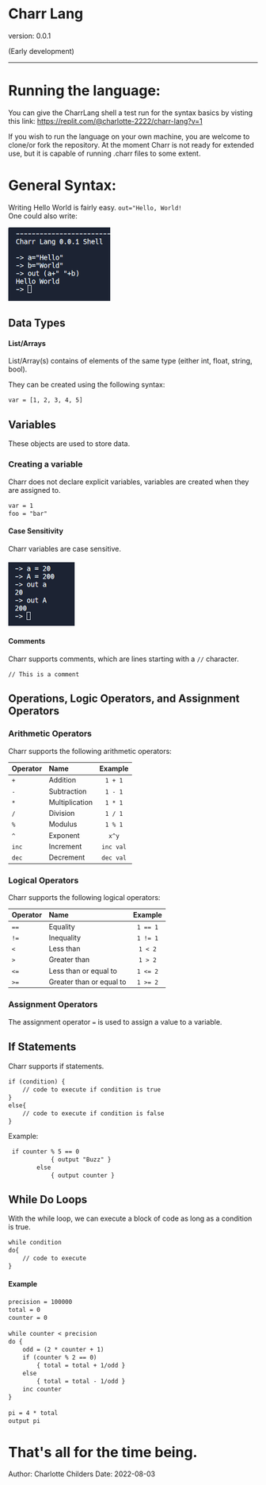 # Charr Lang
version: 0.0.1

(Early development)

---


# Running the language:
You can give the CharrLang shell a test run for the syntax basics by visting this link:
https://replit.com/@charlotte-2222/charr-lang?v=1

If you wish to run the language on your own machine, you are welcome to clone/or fork the repository.
At the moment Charr is not ready for extended use, but it is capable of running .charr files to some extent.


# General Syntax:

Writing Hello World is fairly easy. 
`out="Hello, World!`<br>
One could also write:

![img.png](img.png)


## Data Types
#### List/Arrays
List/Array(s) contains of elements of the same type (either int, float, string, bool).

They can be created using the following syntax:

```
var = [1, 2, 3, 4, 5]
```

## Variables
These objects are used to store data.

### Creating a variable
Charr does not declare explicit variables, variables are created when they are assigned to.

```
var = 1
foo = "bar"
```

#### Case Sensitivity
Charr variables are case sensitive.

![img_1.png](img_1.png)

#### Comments
Charr supports comments, which are lines starting with a `//` character.

```
// This is a comment
```

## Operations, Logic Operators, and Assignment Operators
### Arithmetic Operators
Charr supports the following arithmetic operators:

| Operator |Name|  Example  |
|:---------|:---|:---------:|
| `+`      |Addition|  `1 + 1`  |
| `-`      |Subtraction|  `1 - 1`  |
| `*`      |Multiplication|  `1 * 1`  |
| `/`      |Division|  `1 / 1`  |
| `%`      |Modulus|  `1 % 1`  |
| `^`      |Exponent|   `x^y`   |
| `inc`    |Increment| `inc val` |
| `dec`    |Decrement| `dec val` |

### Logical Operators
Charr supports the following logical operators:

| Operator |Name|  Example  |
|:---------|:---|:---------:|
|`==`|Equality|`1 == 1`|
|`!=`|Inequality|`1 != 1`|
|`<`|Less than|`1 < 2`|
|`>`|Greater than|`1 > 2`|
|`<=`|Less than or equal to|`1 <= 2`|
|`>=`|Greater than or equal to|`1 >= 2`|

### Assignment Operators
The assignment operator `=` is used to assign a value to a variable.

## If Statements
Charr supports if statements.

```
if (condition) {
    // code to execute if condition is true
}
else{
    // code to execute if condition is false
}
```

Example:

```
 if counter % 5 == 0
            { output "Buzz" }
        else
            { output counter }
```

## While Do Loops

With the while loop, we can execute a block of code as long as a condition is true.

```
while condition 
do{
    // code to execute
}
```

#### Example

```
precision = 100000
total = 0
counter = 0

while counter < precision
do {
    odd = (2 * counter + 1)
    if (counter % 2 == 0)
        { total = total + 1/odd }
    else
        { total = total - 1/odd }
    inc counter
}

pi = 4 * total
output pi
```


# That's all for the time being.


Author: Charlotte Childers
Date: 2022-08-03